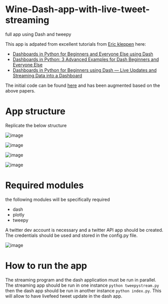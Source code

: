 # Wine-Dash-app-with-live-tweet-streaming
full app using Dash and tweepy


This app is adpated from excellent tutorials from [Eric kleppen](https://github.com/bendgame) here:
- [Dashboards in Python for Beginners and Everyone Else using Dash](https://medium.com/swlh/dashboards-in-python-for-beginners-and-everyone-else-using-dash-f0a045a86644)
- [Dashboards in Python: 3 Advanced Examples for Dash Beginners and Everyone Else](https://medium.com/swlh/dashboards-in-python-3-advanced-examples-for-dash-beginners-and-everyone-else-b1daf4e2ec0a)
- [Dashboards in Python for Beginners using Dash — Live Updates and Streaming Data into a Dashboard](https://levelup.gitconnected.com/dashboards-in-python-for-beginners-using-dash-live-updates-and-streaming-data-into-a-dashboard-37660c1ba661)

The initial code can be found [here](https://github.com/bendgame/DashApp) and has been augmented based on the above papers.

# App structure

Replicate the below structure

![image](https://user-images.githubusercontent.com/68251051/128543968-7128835e-d1cb-4eac-b7f9-a39ebeba5ee2.png)

![image](https://user-images.githubusercontent.com/68251051/128544206-26afc150-16cc-4b4e-bdc8-53f715b2f75f.png)

![image](https://user-images.githubusercontent.com/68251051/128544248-40c921c3-8b13-4338-a07b-62e5d3e7209c.png)

![image](https://user-images.githubusercontent.com/68251051/128544294-3147c123-8bbd-468f-94f4-7cf29691d85b.png)

# Required modules
the following modules will be specifically required
- dash
- plotly
- tweepy

A twitter dev account is necessary and a twitter API app should be created. The credentials should be used and stored in the config.py file.

![image](https://user-images.githubusercontent.com/68251051/128545257-2eed0d16-790c-4764-b3fc-8931bfb8a919.png)

# How to run the app
The streaming program and the dash application must be run in parallel. The streaming app should be run in one instance `python tweepystream.py` then the dash app should be run in another instance `python index.py`.
This will allow to have livefeed tweet update in the dash app.


